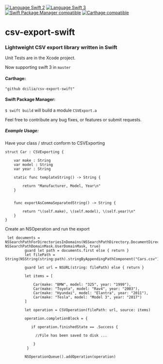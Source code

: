 
[![Language Swift 2](https://img.shields.io/badge/Language-Swift%202-orange.svg)](https://developer.apple.com/swift) [![Language Swift 3](https://img.shields.io/badge/Language-Swift%203-orange.svg)](https://developer.apple.com/swift)
[![Swift Package Manager compatible](https://img.shields.io/badge/Swift%20Package%20Manager-compatible-brightgreen.svg)](https://github.com/apple/swift-package-manager)
[![Carthage compatible](https://img.shields.io/badge/Carthage-compatible-4BC51D.svg?style=flat)](https://github.com/Carthage/Carthage)


# csv-export-swift
### Lightweight CSV export library written in Swift

Unit Tests are in the Xcode project.

Now supporting swift 3 in ``` master ```

#### Carthage:
``` "github dcilia/csv-export-swift" ```

#### Swift Package Manager:
``` $ swift build ``` will build a module
``` CSVExport.a ```


Feel free to contribute any bug fixes, or features or submit requests.


##### Example Usage:

Have your class / struct conform to CSVExporting

``` 
struct Car : CSVExporting {
    
    var make : String
    var model : String
    var year : String
    
    static func templateString() -> String {
        
        return "Manufacturer, Model, Year\n"
    }
    
    
    func exportAsCommaSeparatedString() -> String {
        
        return "\(self.make), \(self.model), \(self.year)\n"
    }
}

```
Create an NSOperation and run the export

``` 
 let documents = NSSearchPathForDirectoriesInDomains(NSSearchPathDirectory.DocumentDirectory, NSSearchPathDomainMask.UserDomainMask, true)
         guard let path = documents.first else { return }
         let filePath = String(NSString(string:path).stringByAppendingPathComponent("Cars.csv"))
         
         guard let url = NSURL(string: filePath) else { return }
         
         let items = [
             
             Car(make: "BMW", model: "325", year: "1999"),
             Car(make: "Toyota", model: "Rav4", year: "2003"),
             Car(make: "Hyundai", model: "Elantra", year: "2011"),
             Car(make: "Tesla", model: "Model 3", year: "2017")
         ]
         
         let operation = CSVOperation(filePath: url, source: items)

         operation.completionBlock = {
                     
            if operation.finishedState == .Success {
                         
              //File has been saved to disk ...

             }
          }
         
         NSOperationQueue().addOperation(operation)
         
```
